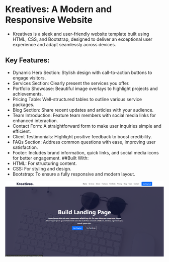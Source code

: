 # Kreatives: A Modern and Responsive Website
- Kreatives is a sleek and user-friendly website template built using HTML, CSS, and Bootstrap, designed to deliver an exceptional user experience and adapt seamlessly across devices.

## Key Features:
- Dynamic Hero Section: Stylish design with call-to-action buttons to engage visitors.
- Services Section: Clearly present the services you offer.
- Portfolio Showcase: Beautiful image overlays to highlight projects and achievements.
- Pricing Table: Well-structured tables to outline various service packages.
- Blog Section: Share recent updates and articles with your audience.
- Team Introduction: Feature team members with social media links for enhanced interaction.
- Contact Form: A straightforward form to make user inquiries simple and efficient.
- Client Testimonials: Highlight positive feedback to boost credibility.
- FAQs Section: Address common questions with ease, improving user satisfaction.
- Footer: Includes brand information, quick links, and social media icons for better engagement.
##Built With:
- HTML: For structuring content.
- CSS: For styling and design.
- Bootstrap: To ensure a fully responsive and modern layout.


![image](https://github.com/RameesParambil/kreatives/blob/277a99bcdc27ee8e8576afa94c5b91b21ee4d626/Screenshot%202024-12-13%20111325.png)
